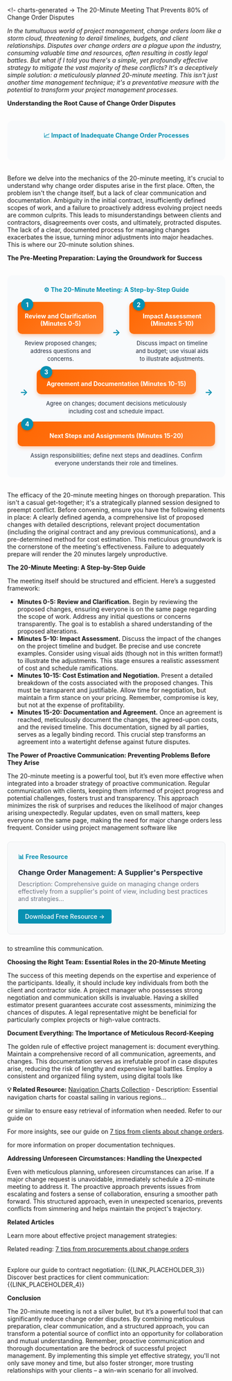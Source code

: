<script src="https://cdn. jsdelivr. net/npm/chart. js"></script>

<!- charts-generated ->
The 20-Minute Meeting That Prevents 80% of Change Order Disputes

<p><i>In the tumultuous world of project management, change orders loom like a storm cloud, threatening to derail timelines, budgets, and client relationships.  Disputes over change orders are a plague upon the industry, consuming valuable time and resources, often resulting in costly legal battles. But what if I told you there's a simple, yet profoundly effective strategy to mitigate the vast majority of these conflicts?  It's a deceptively simple solution: a meticulously planned 20-minute meeting.  This isn't just another time management technique; it's a preventative measure with the potential to transform your project management processes.</i></p>

<p><b>Understanding the Root Cause of Change Order Disputes</b></p>  <div style="background: #f8fafc; border-radius: 12px; padding: 24px; margin: 32px 0;">  <h4 style="color: #0891b2; margin: 0 0 20px 0; text-align: center;">📈 Impact of Inadequate Change Order Processes</h4>  <div style="width: 100%; max-width: 600px; margin: 0 auto;">  <canvas id="chart-post-38-1758119433414"></canvas>  </div>  <script>  if (typeof Chart!== 'undefined') {  const ctxchart-post-38-1758119433414 = document. getElementById('chart-post-38-1758119433414'). getContext('2d');  new Chart(ctxchart-post-38-1758119433414, {  type: 'bar',  data: {  labels: ["Change Order Disputes Resolved Successfully","Change Order Disputes Leading to Conflicts"],  datasets: [{  label: 'Value',  data: [20,80],  backgroundColor: '#FF6600',  borderColor: '#FF6600',  borderWidth: 1  }]  },  options: {  responsive: true,  plugins: {  legend: { display: false },  tooltip: {  callbacks: {  label: function(context) {  return context. parsed. y + '%';  }  }  }  },  scales: {  y: {  beginAtZero: true,  ticks: {  callback: function(value) {  return value + '%';  }  }  }  }  }  });  }  </script>
</div>

<p>Before we delve into the mechanics of the 20-minute meeting, it's crucial to understand why change order disputes arise in the first place.  Often, the problem isn't the change itself, but a lack of clear communication and documentation.  Ambiguity in the initial contract, insufficiently defined scopes of work, and a failure to proactively address evolving project needs are common culprits. This leads to misunderstandings between clients and contractors, disagreements over costs, and ultimately, protracted disputes.  The lack of a clear, documented process for managing changes exacerbates the issue, turning minor adjustments into major headaches.  This is where our 20-minute solution shines.</p>

<p><b>The Pre-Meeting Preparation: Laying the Groundwork for Success</b></p>  <div style="background: #f8fafc; border-radius: 12px; padding: 24px; margin: 32px 0;">  <h4 style="color: #0891b2; margin: 0 0 20px 0; text-align: center;">⚙️ The 20-Minute Meeting: A Step-by-Step Guide</h4>  <div style="display: flex; align-items: center; justify-content: space-between; flex-wrap: wrap; gap: 15px;">  <div style="flex: 1; min-width: 180px; text-align: center;">  <div style="background: linear-gradient(135deg, #FF6600 0%, #ff8533 100%); color: white; padding: 16px; border-radius: 10px; margin-bottom: 12px; position: relative; box-shadow: 0 4px 8px rgba(255, 102, 0, 0.3);">  <div style="position: absolute; top: -8px; left: 8px; background: #0891b2; color: white; width: 28px; height: 28px; border-radius: 50%; display: flex; align-items: center; justify-content: center; font-weight: bold; font-size: 14px; box-shadow: 0 2px 4px rgba(0,0,0,0.2);">  1  </div>  <div style="margin-top: 8px; font-weight: bold; font-size: 14px;">  Review and Clarification (Minutes 0-5)  </div>  </div>  <div style="color: #1e293b; font-size: 13px; line-height: 1.4; padding: 0 8px;">  Review proposed changes; address questions and concerns.  </div>  </div>  <div style="color: #0891b2; font-size: 20px; font-weight: bold; margin: 0 5px;">  →  </div>  <div style="flex: 1; min-width: 180px; text-align: center;">  <div style="background: linear-gradient(135deg, #FF6600 0%, #ff8533 100%); color: white; padding: 16px; border-radius: 10px; margin-bottom: 12px; position: relative; box-shadow: 0 4px 8px rgba(255, 102, 0, 0.3);">  <div style="position: absolute; top: -8px; left: 8px; background: #0891b2; color: white; width: 28px; height: 28px; border-radius: 50%; display: flex; align-items: center; justify-content: center; font-weight: bold; font-size: 14px; box-shadow: 0 2px 4px rgba(0,0,0,0.2);">  2  </div>  <div style="margin-top: 8px; font-weight: bold; font-size: 14px;">  Impact Assessment (Minutes 5-10)  </div>  </div>  <div style="color: #1e293b; font-size: 13px; line-height: 1.4; padding: 0 8px;">  Discuss impact on timeline and budget; use visual aids to illustrate adjustments.  </div>  </div>  <div style="color: #0891b2; font-size: 20px; font-weight: bold; margin: 0 5px;">  →  </div>  <div style="flex: 1; min-width: 180px; text-align: center;">  <div style="background: linear-gradient(135deg, #FF6600 0%, #ff8533 100%); color: white; padding: 16px; border-radius: 10px; margin-bottom: 12px; position: relative; box-shadow: 0 4px 8px rgba(255, 102, 0, 0.3);">  <div style="position: absolute; top: -8px; left: 8px; background: #0891b2; color: white; width: 28px; height: 28px; border-radius: 50%; display: flex; align-items: center; justify-content: center; font-weight: bold; font-size: 14px; box-shadow: 0 2px 4px rgba(0,0,0,0.2);">  3  </div>  <div style="margin-top: 8px; font-weight: bold; font-size: 14px;">  Agreement and Documentation (Minutes 10-15)  </div>  </div>  <div style="color: #1e293b; font-size: 13px; line-height: 1.4; padding: 0 8px;">  Agree on changes; document decisions meticulously including cost and schedule impact.  </div>  </div>  <div style="color: #0891b2; font-size: 20px; font-weight: bold; margin: 0 5px;">  →  </div>  <div style="flex: 1; min-width: 180px; text-align: center;">  <div style="background: linear-gradient(135deg, #FF6600 0%, #ff8533 100%); color: white; padding: 16px; border-radius: 10px; margin-bottom: 12px; position: relative; box-shadow: 0 4px 8px rgba(255, 102, 0, 0.3);">  <div style="position: absolute; top: -8px; left: 8px; background: #0891b2; color: white; width: 28px; height: 28px; border-radius: 50%; display: flex; align-items: center; justify-content: center; font-weight: bold; font-size: 14px; box-shadow: 0 2px 4px rgba(0,0,0,0.2);">  4  </div>  <div style="margin-top: 8px; font-weight: bold; font-size: 14px;">  Next Steps and Assignments (Minutes 15-20)  </div>  </div>  <div style="color: #1e293b; font-size: 13px; line-height: 1.4; padding: 0 8px;">  Assign responsibilities; define next steps and deadlines.  Confirm everyone understands their role and timelines.  </div>  </div>  </div>
</div>

<p>The efficacy of the 20-minute meeting hinges on thorough preparation. This isn't a casual get-together; it's a strategically planned session designed to preempt conflict. Before convening, ensure you have the following elements in place:  A clearly defined agenda, a comprehensive list of proposed changes with detailed descriptions, relevant project documentation (including the original contract and any previous communications), and a pre-determined method for cost estimation.  This meticulous groundwork is the cornerstone of the meeting's effectiveness.  Failure to adequately prepare will render the 20 minutes largely unproductive.</p>

<p><b>The 20-Minute Meeting: A Step-by-Step Guide</b></p>
<p>The meeting itself should be structured and efficient.  Here’s a suggested framework:
<ul>
<li><b>Minutes 0-5:  Review and Clarification.</b> Begin by reviewing the proposed changes, ensuring everyone is on the same page regarding the scope of work.  Address any initial questions or concerns transparently. The goal is to establish a shared understanding of the proposed alterations.</li>
<li><b>Minutes 5-10:  Impact Assessment.</b>  Discuss the impact of the changes on the project timeline and budget. Be precise and use concrete examples.  Consider using visual aids (though not in this written format!) to illustrate the adjustments. This stage ensures a realistic assessment of cost and schedule ramifications.</li>
<li><b>Minutes 10-15:  Cost Estimation and Negotiation.</b> Present a detailed breakdown of the costs associated with the proposed changes.  This must be transparent and justifiable. Allow time for negotiation, but maintain a firm stance on your pricing.  Remember, compromise is key, but not at the expense of profitability.</li>
<li><b>Minutes 15-20:  Documentation and Agreement.</b>  Once an agreement is reached, meticulously document the changes, the agreed-upon costs, and the revised timeline.  This documentation, signed by all parties, serves as a legally binding record.  This crucial step transforms an agreement into a watertight defense against future disputes.</li>
</ul>
</p>

<p><b>The Power of Proactive Communication: Preventing Problems Before They Arise</b></p>
<p>The 20-minute meeting is a powerful tool, but it’s even more effective when integrated into a broader strategy of proactive communication.  Regular communication with clients, keeping them informed of project progress and potential challenges, fosters trust and transparency. This approach minimizes the risk of surprises and reduces the likelihood of major changes arising unexpectedly.  Regular updates, even on small matters, keep everyone on the same page, making the need for major change orders less frequent. Consider using project management software like 
<div style="background: #f8f9fa; border: 1px solid #e9ecef; border-radius: 8px; padding: 24px; margin: 24px 0;">
<h4 style="color: #0891b2; margin: 0 0 12px 0;">📊 Free Resource</h4>
<h3 style="margin: 0 0 8px 0;"><a href="/resources/change-order-management" style="color: #1f2937; text-decoration: none;">Change Order Management: A Supplier's Perspective</a></h3>
<p style="color: #6b7280; margin: 0 0 16px 0; font-size: 14px;">Description: Comprehensive guide on managing change orders effectively from a supplier's point of view, including best practices and strategies...</p>
<a href="/resources/change-order-management" style="background: #0891b2; color: white; padding: 8px 16px; border-radius: 4px; text-decoration: none; font-weight: 500; display: inline-block;">Download Free Resource →</a>
</div> to streamline this communication.</p>

<p><b>Choosing the Right Team: Essential Roles in the 20-Minute Meeting</b></p>
<p>The success of this meeting depends on the expertise and experience of the participants.  Ideally, it should include key individuals from both the client and contractor side. A project manager who possesses strong negotiation and communication skills is invaluable. Having a skilled estimator present guarantees accurate cost assessments, minimizing the chances of disputes.  A legal representative might be beneficial for particularly complex projects or high-value contracts.</p>  <p><b>Document Everything: The Importance of Meticulous Record-Keeping</b></p>
<p>The golden rule of effective project management is: document everything.  Maintain a comprehensive record of all communication, agreements, and changes. This documentation serves as irrefutable proof in case disputes arise, reducing the risk of lengthy and expensive legal battles.  Employ a consistent and organized filing system, using digital tools like 
<p><b>💡 Related Resource:</b> <a href="/resources/navigation-charts">Navigation Charts Collection</a> - Description: Essential navigation charts for coastal sailing in various regions...</p> or similar to ensure easy retrieval of information when needed. Refer to our guide on <p>For more insights, see our guide on <a href="/posts/post-10">7 tips from clients about change orders</a>.</p> for more information on proper documentation techniques.</p>

<p><b>Addressing Unforeseen Circumstances: Handling the Unexpected</b></p>
<p>Even with meticulous planning, unforeseen circumstances can arise.  If a major change request is unavoidable, immediately schedule a 20-minute meeting to address it.  The proactive approach prevents issues from escalating and fosters a sense of collaboration, ensuring a smoother path forward. This structured approach, even in unexpected scenarios, prevents conflicts from simmering and helps maintain the project's trajectory.</p>

<p><b>Related Articles</b></p>
<p>Learn more about effective project management strategies: <p>Related reading: <a href="/posts/post-11">7 tips from procurements about change orders</a></p> <br>
Explore our guide to contract negotiation: {{LINK_PLACEHOLDER_3}}<br>
Discover best practices for client communication: {{LINK_PLACEHOLDER_4}}</p>

<p><b>Conclusion</b></p>
<p>The 20-minute meeting is not a silver bullet, but it’s a powerful tool that can significantly reduce change order disputes.  By combining meticulous preparation, clear communication, and a structured approach, you can transform a potential source of conflict into an opportunity for collaboration and mutual understanding.  Remember, proactive communication and thorough documentation are the bedrock of successful project management.  By implementing this simple yet effective strategy, you'll not only save money and time, but also foster stronger, more trusting relationships with your clients – a win-win scenario for all involved.</p>
